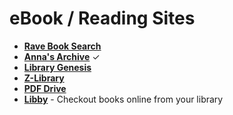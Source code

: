 # eBook / Reading Sites

- [**Rave Book Search**](https://ravebooksearch.com)
- [**Anna's Archive**](https://annas-archive.gs) ✓
- [**Library Genesis**](http://libgen.rs)
- [**Z-Library**](https://singlelogin.re)
- [**PDF Drive**](https://pdfdrive.com) 
- [**Libby**](https://libbyapp.com) - Checkout books online from your library